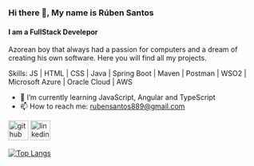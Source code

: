 ### Hi there 👋, My name is Rúben Santos
#### I am a FullStack Develepor
Azorean boy that always had a passion for computers and a
dream of creating his own software. Here you will find all my projects.

Skills: JS | HTML | CSS | Java | Spring Boot | Maven | Postman | WSO2 | Microsoft Azure | Oracle Cloud | AWS 

- 🌱 I’m currently learning JavaScript, Angular and TypeScript 
- 📫 How to reach me: rubensantos889@gmail.com 


[<img src='https://cdn.jsdelivr.net/npm/simple-icons@3.0.1/icons/github.svg' alt='github' height='40'>](https://github.com/rubensantos12)  [<img src='https://cdn.jsdelivr.net/npm/simple-icons@3.0.1/icons/linkedin.svg' alt='linkedin' height='40'>](https://www.linkedin.com/in/rubensantos-dev/)  

[![Top Langs](https://github-readme-stats.vercel.app/api/top-langs/?username=rubensantos12)](https://github.com/anuraghazra/github-readme-stats)
